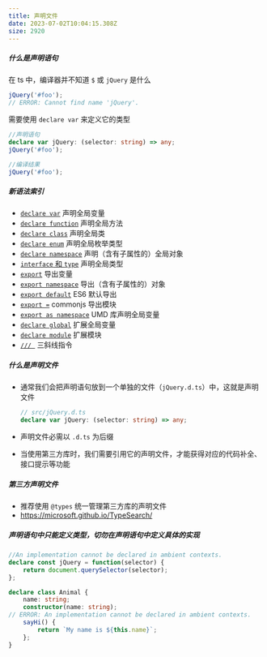 ```yaml
---
title: 声明文件
date: 2023-07-02T10:04:15.308Z
size: 2920
---
```

##### 什么是声明语句

在 ts 中，编译器并不知道 `$` 或 `jQuery` 是什么

```typescript
jQuery('#foo');
// ERROR: Cannot find name 'jQuery'.
```

需要使用 `declare var` 来定义它的类型

```typescript
//声明语句
declare var jQuery: (selector: string) => any;
jQuery('#foo');

//编译结果
jQuery('#foo');
```
##### 新语法索引

- [`declare var`](https://ts.xcatliu.com/basics/declaration-files.html#declare-var) 声明全局变量
- [`declare function`](https://ts.xcatliu.com/basics/declaration-files.html#declare-function) 声明全局方法
- [`declare class`](https://ts.xcatliu.com/basics/declaration-files.html#declare-class) 声明全局类
- [`declare enum`](https://ts.xcatliu.com/basics/declaration-files.html#declare-enum) 声明全局枚举类型
- [`declare namespace`](https://ts.xcatliu.com/basics/declaration-files.html#declare-namespace) 声明（含有子属性的）全局对象
- [`interface` 和 `type`](https://ts.xcatliu.com/basics/declaration-files.html#interface-和-type) 声明全局类型
- [`export`](https://ts.xcatliu.com/basics/declaration-files.html#export) 导出变量
- [`export namespace`](https://ts.xcatliu.com/basics/declaration-files.html#export-namespace) 导出（含有子属性的）对象
- [`export default`](https://ts.xcatliu.com/basics/declaration-files.html#export-default) ES6 默认导出
- [`export =`](https://ts.xcatliu.com/basics/declaration-files.html#export-1) commonjs 导出模块
- [`export as namespace`](https://ts.xcatliu.com/basics/declaration-files.html#export-as-namespace) UMD 库声明全局变量
- [`declare global`](https://ts.xcatliu.com/basics/declaration-files.html#declare-global) 扩展全局变量
- [`declare module`](https://ts.xcatliu.com/basics/declaration-files.html#declare-module) 扩展模块
- [`/// `](https://ts.xcatliu.com/basics/declaration-files.html#san-xie-xian-zhi-ling) 三斜线指令

##### 什么是声明文件

- 通常我们会把声明语句放到一个单独的文件（`jQuery.d.ts`）中，这就是声明文件

  ```typescript
  // src/jQuery.d.ts
  declare var jQuery: (selector: string) => any;
  ```

- 声明文件必需以 `.d.ts` 为后缀

- 当使用第三方库时，我们需要引用它的声明文件，才能获得对应的代码补全、接口提示等功能

##### 第三方声明文件

- 推荐使用 `@types` 统一管理第三方库的声明文件
- https://microsoft.github.io/TypeSearch/

##### 声明语句中只能定义类型，切勿在声明语句中定义具体的实现

```typescript
//An implementation cannot be declared in ambient contexts.
declare const jQuery = function(selector) {
    return document.querySelector(selector);
};

declare class Animal {
    name: string;
    constructor(name: string);
// ERROR: An implementation cannot be declared in ambient contexts.
    sayHi() {
        return `My name is ${this.name}`;
    };
}
```
